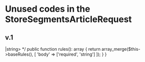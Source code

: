 # Unused codes in the StoreSegmentsArticleRequest

## v.1
<?php

namespace App\Http\Requests;

use Illuminate\Foundation\Http\FormRequest;

class StoreSegmentsArticleRequest extends StoreCommunitySegmentRequest
{
    /**
     * Determine if the user is authorized to make this request.
     */
    public function authorize(): bool
    {
        return true;
    }

    /**
     * Get the validation rules that apply to the request.
     *
     * @return array<string, \Illuminate\Contracts\Validation\ValidationRule|array<mixed>|string>
     */
    public function rules(): array
    {
        return array_merge($this->baseRules(), [
            'body' => ['required', 'string']

        ]);
    }
}
